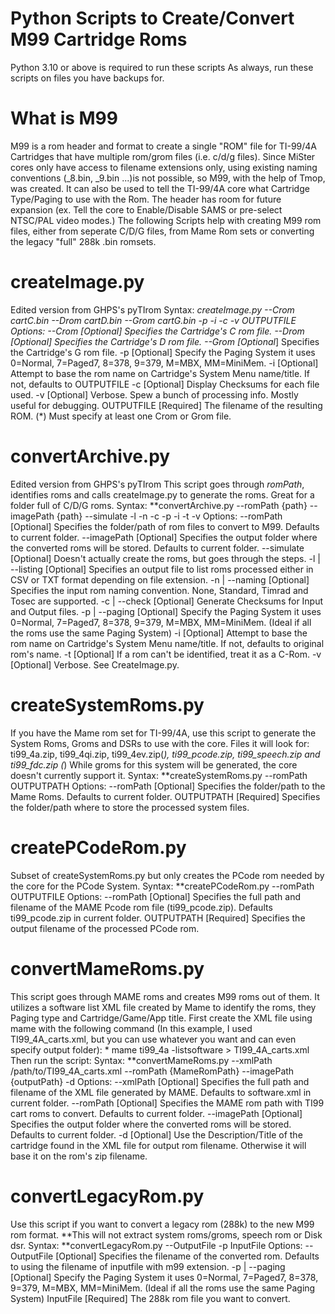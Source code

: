 # Python Scripts to Create/Convert M99 Cartridge Roms
Python 3.10 or above is required to run these scripts
As always, run these scripts on files you have backups for.

# What is M99
M99 is a rom header and format to create a single "ROM" file for TI-99/4A Cartridges that have multiple rom/grom files (i.e. c/d/g files).
Since MiSter cores only have access to filename extensions only, using existing naming conventions (_8.bin, _9.bin ...)is not possible, so M99, with the help of Tmop, was created.
It can also be used to tell the TI-99/4A core what Cartridge Type/Paging to use with the Rom.
The header has room for future expansion (ex. Tell the core to Enable/Disable SAMS or pre-select NTSC/PAL video modes.) 
The following Scripts help with creating M99 rom files, either from seperate C/D/G files, from Mame Rom sets or converting the legacy "full" 288k .bin romsets.

# createImage.py
Edited version from GHPS's pyTIrom
Syntax: **createImage.py --Crom cartC.bin --Drom cartD.bin --Grom cartG.bin -p -i -c -v OUTPUTFILE
Options:     --Crom          [Optional*] Specifies the Cartridge's C rom file.
             --Drom          [Optional]  Specifies the Cartridge's D rom file.
             --Grom          [Optional*] Specifies the Cartridge's G rom file.
             -p              [Optional]  Specify the Paging System it uses 0=Normal, 7=Paged7, 8=378, 9=379, M=MBX, MM=MiniMem.
             -i              [Optional]  Attempt to base the rom name on Cartridge's System Menu name/title.  If not, defaults to OUTPUTFILE
             -c              [Optional]  Display Checksums for each file used.
             -v              [Optional]  Verbose.  Spew a bunch of processing info.  Mostly useful for debugging.
             OUTPUTFILE      [Required]  The filename of the resulting ROM.
(*) Must specify at least one Crom or Grom file.

# convertArchive.py
Edited version from GHPS's pyTIrom
This script goes through *romPath*, identifies roms and calls createImage.py to generate the roms.  Great for a folder full of C/D/G roms.
Syntax: **convertArchive.py --romPath {path} --imagePath {path} --simulate -l -n -c -p -i -t -v
Options:     --romPath       [Optional]  Specifies the folder/path of rom files to convert to M99.  Defaults to current folder.
             --imagePath     [Optional]  Specifies the output folder where the converted roms will be stored.  Defaults to current folder.
			 --simulate      [Optional]  Doesn't actually create the roms, but goes through the steps.
			 -l | --listing  [Optional]  Specifies an output file to list roms processed either in CSV or TXT format depending on file extension.
			 -n | --naming   [Optional]  Specifies the input rom naming convention. None, Standard, Timrad and Tosec are supported.
			 -c | --check    [Optional]  Generate Checksums for Input and Output files.
			 -p | --paging   [Optional]  Specify the Paging System it uses 0=Normal, 7=Paged7, 8=378, 9=379, M=MBX, MM=MiniMem.  (Ideal if all the roms use the same Paging System)
			 -i              [Optional]  Attempt to base the rom name on Cartridge's System Menu name/title.  If not, defaults to original rom's name.
			 -t              [Optional]  If a rom can't be identified, treat it as a C-Rom.
			 -v              [Optional]  Verbose.  See CreateImage.py.

# createSystemRoms.py
If you have the Mame rom set for TI-99/4A, use this script to generate the System Roms, Groms and DSRs to use with the core.
Files it will look for: ti99_4a.zip, ti99_4qi.zip, ti99_4ev.zip(*), ti99_pcode.zip, ti99_speech.zip and ti99_fdc.zip
(*) While groms for this system will be generated, the core doesn't currently support it.
Syntax: **createSystemRoms.py --romPath OUTPUTPATH
Options:     --romPath       [Optional]  Specifies the folder/path to the Mame Roms.  Defaults to current folder.
             OUTPUTPATH      [Required]  Specifies the folder/path where to store the processed system files.

# createPCodeRom.py
Subset of createSystemRoms.py but only creates the PCode rom needed by the core for the PCode System.
Syntax: **createPCodeRom.py --romPath OUTPUTFILE
Options:     --romPath       [Optional]  Specifies the full path and filename of the MAME Pcode rom file (ti99_pcode.zip).  Defaults ti99_pcode.zip in current folder.
             OUTPUTPATH      [Required]  Specifies the output filename of the processed PCode rom.

# convertMameRoms.py
This script goes through MAME roms and creates M99 roms out of them.
It utilizes a software list XML file created by Mame to identify the roms, they Paging type and Cartridge/Game/App title.
First create the XML file using mame with the following command (In this example, I used TI99_4A_carts.xml, but you can use whatever you want and can even specify output folder):
	*   mame ti99_4a -listsoftware > TI99_4A_carts.xml
Then run the script:
Syntax: **convertMameRoms.py --xmlPath /path/to/TI99_4A_carts.xml --romPath {MameRomPath} --imagePath {outputPath} -d
Options:     --xmlPath       [Optional]  Specifies the full path and filename of the XML file generated by MAME.  Defaults to software.xml in current folder.
             --romPath       [Optional]  Specifies the MAME rom path with TI99 cart roms to convert.  Defaults to current folder.
			 --imagePath     [Optional]  Specifies the output folder where the converted roms will be stored.  Defaults to current folder.
			 -d              [Optional]  Use the Description/Title of the cartridge found in the XML file for output rom filename.  Otherwise it will base it on the rom's zip filename.

# convertLegacyRom.py
Use this script if you want to convert a legacy rom (288k) to the new M99 rom format.
**This will not extract system roms/groms, speech rom or Disk dsr.
Syntax: **convertLegacyRom.py --OutputFile -p InputFile
Options:     --OutputFile    [Optional]  Specifies the filename of the converted rom.  Defaults to using the filename of inputfile with m99 extension.
             -p | --paging   [Optional]  Specify the Paging System it uses 0=Normal, 7=Paged7, 8=378, 9=379, M=MBX, MM=MiniMem.  (Ideal if all the roms use the same Paging System)
             InputFile       [Required]  The 288k rom file you want to convert.
